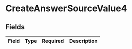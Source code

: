 # CreateAnswerSourceValue4


## Fields

| Field       | Type        | Required    | Description |
| ----------- | ----------- | ----------- | ----------- |